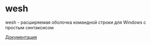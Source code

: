 # wesh
wesh - расширяемая оболочка командной строки для Windows с простым синтаксисом

[Документация](https://nekit270ch.github.io/wesh/docs)
